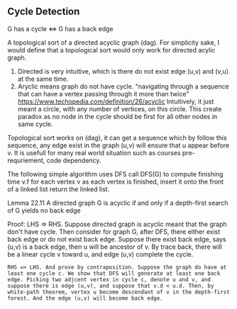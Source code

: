 ## Cycle Detection ##
G has a cycle  <=>  G has a back edge

A topological sort of a directed acyclic graph (dag). 
For simplicity sake, I would define that a topological sort would only work for directed acylic graph. 
1. Directed is very intuitive, which is there do not exist edge (u,v) and (v,u) at the same time. 
2. Aryclic means graph do not have cycle. 
 "navigating through a sequence that can have a vertex passing through it more than twice" https://www.techopedia.com/definition/26/acyclic
 Intuitively, it just meant a circle, with any number of vertices, on this circle. This create paradox as no node in the cycle should be first for all other nodes in same cycle.

Topological sort works on (dag), it can get a sequence which by follow this sequence, any edge exist in the graph (u,v) will ensure that u appear before v. It is usefull for many real world situation such as courses pre-requriement, code dependency.

The following simple algorithm uses DFS 
    call DFS(G) to compute finishing time v.f for each vertex v as each vertex is finished, 
    insert it onto the front of a linked list return the linked list. 

Lemma 22.11 
A directed graph G is acyclic if and only if a depth-first search of G yields no back edge

Proof:
    LHS => RHS. Suppose directed graph is acyclic meant that the graph don't have cycle. Then consider for graph G, after DFS, there either exist back edge or do not exist back edge. Suppose there exist back edge, says (u,v) is a back edge, then u will be ancestor of v. By trace back, there will be a linear cycle v toward u, and edge (u,v) complete the cycle. 
    
    RHS => LHS. And prove by contraposition. Suppose the graph do have at least one cycle c. We show that DFS will generate at least one back edge. Picking two adjcent vertex in cycle c, denote u and v, and suppose there is edge (u,v), and suppose that v.d < u.d. Then, by white-path theorem, vertex u become descendant of v in the depth-first forest. And the edge (u,v) will become back edge.


